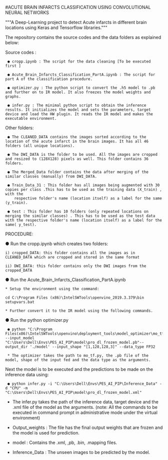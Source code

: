 #ACUTE BRAIN INFARCTS CLASSIFICATION USING CONVOLUTIONAL NEURAL NETWORKS

"""A Deep-Learning project to detect Acute infarcts in different brain locations using Keras and Tensorflow libraries."""


The repository contains the source codes and the data folders as explained below:

Source codes :

     ● cropp.ipynb : The script for the data cleaning [To be executed first ]
  
     ● Acute_Brain_Infarcts_Classification_PartA.ipynb : The script for part A of the classification procedure.
  
     ● optimizer.py : The python script to convert the .h5 model to .pb and further on to IR model. It also freezes the model weights and graphs.
  
     ● infer.py : The minimal python script to obtain the inference results. It initializes the model and sets the parameters, target device and load the HW plugin. It reads the IR model and makes the executable environment.
  
Other folders:

     ● The CLEANED_DATA contains the images sorted according to the location of the acute infarct in the brain images. It has all 46 folders (all unique locations).

     ● The DWI_DATA is the folder to be used. All the images are cropped and resized to (128X128) pixels as well. This folder contains 36 folders.

     ● The Merged_Data folder contains the data after merging of the similar classes (manually) from DWI_DATA.

     ● Train_Data_31 : This folder has all images being augmented with 30 copies per class .This has to be used as the training data (X_train) , with the
        respective folder's name (location itself) as a label for the same (y_train).

     ● test : This folder has 10 folders (only repeated locations on merging the similar classes) . This has to be used as the test data with the respective folder's name (location itself) as a label for the same( y_test).


PROCEDURE:

● Run the cropp.ipynb which creates two folders:

    i) cropped_DATA: this folder contains all the images as in CLEANED_DATA which are cropped and stored in the same format
  
    ii) DWI_DATA: this folder contains only the DWI images from the cropped_DATA
  
● Run the Acute_Brain_Infarcts_Classification_PartA.ipynb

    * Setup the environment using the command:

    cd C:\Program Files (x86)\IntelSWTools\openvino_2019.3.379\bin
    setupvars.bat

    * Further convert it to the IR model using the following commands.

● Run the python optimizer.py

     ● python "C:\Program Files(x86)\IntelSWTools\openvino\deployment_tools\model_optimizer\mo_tf.py" --input_model "C:\Users\Dell\Envs\PES_AI_PIP\model\pro_dl_frozen_model.pb"--output_dir './model' --input_shape "[1,128,128,3]" --data_type FP32

     * The optimizer takes the path to mo_tf.py, the .pb file of the model, shape of the input fed and the data type as the arguments.


Next the model is to be executed and the predictions to be made on the inference data using:

     ● python infer.py -i "C:\Users\Dell\Envs\PES_AI_PIP\Inference_Data" -d "CPU" -m "C:\Users\Dell\Envs\PES_AI_PIP\model\pro_dl_frozen_model.xml"

* The infer.py takes the path of the inference data, target device and the .xml file of the model as the arguments.
(note: All the commands to be executed in command prompt in administrative mode under the virtual environment)


* Output_weights : The file has the final output weights that are frozen and the model is used for prediction.

* model : Contains the .xml, ,pb, .bin, .mapping files.

* Inference_Data : The unseen images to be predicted by the model.

